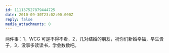 ```yaml
---
id: 111137527879444725
date: 2010-09-30T23:02:00.000Z
reply: false
media_attachments: 0
---
```


两件事：1，WCG 可是不得不看，2，几对结婚的朋友，祝你们新婚幸福，早生贵子，3，没事多读读书，学会数数吧。 ​​​​

